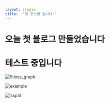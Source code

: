 ```yaml
---
layout: single
title:  "첫 포스팅 입니다!"
---
```

# 오늘 첫 블로그 만들었습니다
# 테스트 중입니다



![9.loss_graph]({{site.url}}\images\2023-05-17-first\9.loss_graph.PNG)

![example]({{site.url}}/images/2023-05-17-first/example-1684392308982-3.JPG)

![1.split]({{site.url}}\images\2023-05-17-first\1.split.PNG)
